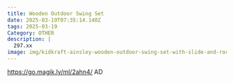 ```yaml
---
title: Wooden Outdoor Swing Set
date: 2025-03-19T07:35:14.140Z
tags: 2025-03-19
Category: OTHER
description: |
  297.xx
image: img/kidkraft-ainsley-wooden-outdoor-swing-set-with-slide-and-rock-wall_b35e1439-5412-428a-a024-e8a2f0988ba8.b7800c22ac40f36d3baad1af41cffb3d.jpeg
---
```

https://go.magik.ly/ml/2ahn4/
AD